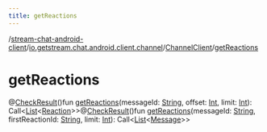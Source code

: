 ```yaml
---
title: getReactions
---
```

/[stream-chat-android-client](../../index.md)/[io.getstream.chat.android.client.channel](../index.md)/[ChannelClient](index.md)/[getReactions](getReactions.md)  
  
  
  
# getReactions  
@[CheckResult](https://developer.android.com/reference/kotlin/androidx/annotation/CheckResult.html)()fun [getReactions](getReactions.md)(messageId: [String](https://kotlinlang.org/api/latest/jvm/stdlib/kotlin/-string/index.html), offset: [Int](https://kotlinlang.org/api/latest/jvm/stdlib/kotlin/-int/index.html), limit: [Int](https://kotlinlang.org/api/latest/jvm/stdlib/kotlin/-int/index.html)): Call&lt;[List](https://kotlinlang.org/api/latest/jvm/stdlib/kotlin.collections/-list/index.html)&lt;[Reaction](../../io.getstream.chat.android.client.models/Reaction/index.md)&gt;&gt;@[CheckResult](https://developer.android.com/reference/kotlin/androidx/annotation/CheckResult.html)()fun [getReactions](getReactions.md)(messageId: [String](https://kotlinlang.org/api/latest/jvm/stdlib/kotlin/-string/index.html), firstReactionId: [String](https://kotlinlang.org/api/latest/jvm/stdlib/kotlin/-string/index.html), limit: [Int](https://kotlinlang.org/api/latest/jvm/stdlib/kotlin/-int/index.html)): Call&lt;[List](https://kotlinlang.org/api/latest/jvm/stdlib/kotlin.collections/-list/index.html)&lt;[Message](../../io.getstream.chat.android.client.models/Message/index.md)&gt;&gt;
